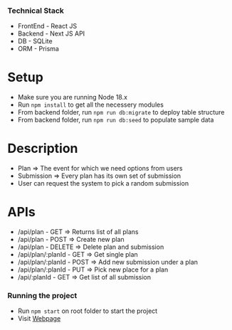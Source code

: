 ### Technical Stack

- FrontEnd - React JS
- Backend - Next JS API
- DB - SQLite
- ORM - Prisma

# Setup

- Make sure you are running Node 18.x
- Run `npm install` to get all the necessery modules
- From backend folder, run `npm run db:migrate` to deploy table structure
- From backend folder, run `npm run db:seed` to populate sample data

# Description

- Plan => The event for which we need options from users
- Submission => Every plan has its own set of submission
- User can request the system to pick a random submission

# APIs

- /api/plan - GET => Returns list of all plans
- /api/plan - POST => Create new plan
- /api/plan - DELETE => Delete plan and submission
- /api/plan/:planId - GET => Get single plan
- /api/plan/:planId - POST => Add new submission under a plan
- /api/plan/:planId - PUT => Pick new place for a plan
- /api/:planId - GET => Get list of all submission

### Running the project

- Run `npm start` on root folder to start the project
- Visit [Webpage](http://localhost:3000)
